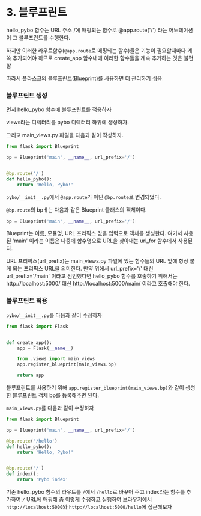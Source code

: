 # 3. 블루프린트

hello_pybo 함수는 URL 주소 /에 매핑되는 함수로 @app.route('/') 라는 어노테이션이 그 블루프린트를 수행한다.

하지만 이러한 라우트함수(`@app.route`로 매핑되는 함수)들은 기능이 필요할때마다 계쏙 추가되어야 하므로 create_app 함수내에 이러한 함수들을 계속 추가하는 것은 불편함

따라서 플라스크의 블루프린트(Blueprint)를 사용하면 더 관리하기 쉬움

### 블루프린트 생성

먼저 hello_pybo 함수에 블루프린트를 적용하자

views라는 디렉터리를 pybo 디렉터리 하위에 생성하자.

그리고 main_views.py 파일을 다음과 같이 작성하자.

```python
from flask import Blueprint

bp = Blueprint('main', __name__, url_prefix='/')


@bp.route('/')
def hello_pybo():
    return 'Hello, Pybo!'
```

`pybo/__init__.py`에서 `@app.route`가 아닌 `@bp.route`로 변경되었다.

`@bp.route`의 bpㅔ는 다음과 같은 Blueprint 클래스의 객체이다.

```python
bp = Blueprint('main', __name__, url_prefix='/')
```

Blueprint는 이름, 모듈명, URL 프리픽스 값을 입력으로 객체를 생성한다. 여기서 사용된 'main' 이라는 이름은 나중에 함수명으로 URL을 찾아내는 url_for 함수에서 사용된다.

URL 프리픽스(url_prefix)는 main_views.py 파일에 있는 함수들의 URL 앞에 항상 붙게 되는 프리픽스 URL을 의미한다. 만약 위에서 url_prefix='/' 대신 url_prefix='/main' 이라고 선언했다면 hello_pybo 함수를 호출하기 위해서는 http://localhost:5000/ 대신 http://localhost:5000/main/ 이라고 호출해야 한다.

### 블루프린트 적용

`pybo/__init__.py`를 다음과 같이 수정하자

```python
from flask import Flask


def create_app():
    app = Flask(__name__)

    from .views import main_views
    app.register_blueprint(main_views.bp)

    return app
```

블루프린트를 사용하기 위해 `app.register_blueprint(main_views.bp)`와 같이 생성한 블루프린트 객체 bp를 등록해주면 된다.

`main_views.py`를 다음과 같이 수정하자

```python
from flask import Blueprint

bp = Blueprint('main', __name__, url_prefix='/')

@bp.route('/hello')
def hello_pybo():
    return 'Hello, Pybo!'


@bp.route('/')
def index():
    return 'Pybo index'
```

기존 hello_pybo 함수의 라우트를 `/`에서 `/hello`로 바꾸어 주고 index라는 함수를 추가하여 `/` URL에 매핑해 줌
이렇게 수정하고 실행하여 브라우저에서 `http://localhost:5000`와 `http://localhost:5000/hello`에 접근해보자

